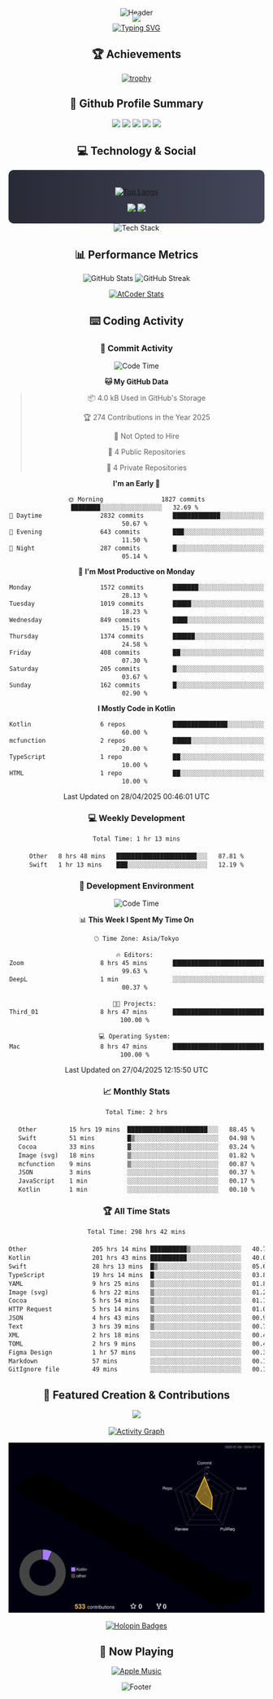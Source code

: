 <div align="center">
  
![Header](https://capsule-render.vercel.app/api?type=waving&color=gradient&customColorList=12&height=300&section=header&text=Welcome%20to%20Batapii's%20Universe&fontSize=50&animation=fadeIn&fontAlignY=40&desc=Android%20Developer%20|%20Kotlin%20LOVE%20)

<div style="margin-top: -20px;">
  <img src="https://readme-typing-svg.herokuapp.com/?lines=Crafting+Android+Experiences;Building+Tomorrow's+Apps+Today;Always+Learning,+Always+Growing&font=Fira%20Code&center=true&width=440&height=45&color=f75c7e&vCenter=true&size=22&pause=1000">
</div>

<a href="https://git.io/typing-svg">
  <img src="https://readme-typing-svg.demolab.com?font=Fira+Code&weight=600&size=28&duration=4000&pause=1000&center=true&vCenter=true&width=800&lines=Hey+there!+I'm+Batapii+%F0%9F%91%8B;Android+Developer+from+Japan+%F0%9F%87%AF%F0%9F%87%B5" alt="Typing SVG" />
</a>

## 🏆 Achievements

[![trophy](https://github-profile-trophy.vercel.app/?username=batapii&theme=onestar&no-frame=true&no-bg=true&column=8&rank=SECRET,SSS,SS,S,AAA,AA,A,B,C,?&margin-w=10&margin-h=10)](https://github.com/ryo-ma/github-profile-trophy)

## 🎯 Github Profile Summary

<div align="center">
  <img src="http://github-profile-summary-cards.vercel.app/api/cards/profile-details?username=batapii&theme=radical" />
  <img src="http://github-profile-summary-cards.vercel.app/api/cards/repos-per-language?username=batapii&theme=radical" />
  <img src="http://github-profile-summary-cards.vercel.app/api/cards/most-commit-language?username=batapii&theme=radical" />
  <img src="http://github-profile-summary-cards.vercel.app/api/cards/stats?username=batapii&theme=radical" />
  <img src="http://github-profile-summary-cards.vercel.app/api/cards/productive-time?username=batapii&theme=radical" />
</div>

## 💻 Technology & Social

<div align="center" style="background: linear-gradient(to right, #282A36, #44475A); padding: 20px; border-radius: 10px;">

[![Top Langs](https://github-readme-stats.vercel.app/api/top-langs/?username=batapii
)](https://github.com/anuraghazra/github-readme-stats)

<div style="margin-top: 15px">
<a href="https://github.com/batapii"><img src="https://img.shields.io/github/followers/batapii?style=for-the-badge&logo=github&label=Follow&color=ff6e96&labelColor=282A36"/></a>
<a href="https://twitter.com/batapii3939"><img src="https://img.shields.io/twitter/follow/batapii?style=for-the-badge&logo=twitter&color=1DA1F2&labelColor=282A36&label= Twitter"/></a>
</div>

</div>

<div align="center">
<img src="https://github-readme-tech-stack.vercel.app/api/cards?title=Tech+Stack&align=center&titleAlign=center&fontSize=20&lineHeight=10&lineCount=4&theme=github_dark&width=800&bg=%230D1117&badge=%23161B22&border=%2321262D&titleColor=%2358A6FF&line1=kotlin%2Ckotlin%2C0095D5%3Bandroid%2Candroid%2C00ff00%3Bjetpackcompose%2Cjetpack%2C4285F4%3B&line2=swift%2Cswift%2CFA7343%3Bfirebase%2Cfirebase%2CFFCA28%3Bgithub%2Cgithub%2C181717%3B&line3=typescript%2Ctypescript%2C3178C6%3Bgraphql%2Cgraphql%2CE10098%3Bsupabase%2Csupabase%2C3FCF8E%3B&line4=gradle%2Cgradle%2C02303A%3Bgitkraken%2Cgitkraken%2C179287%3Bpostman%2Cpostman%2CFF6C37%3B" alt="Tech Stack" />
</div>



## 📊 Performance Metrics

<div align="center">

![GitHub Stats](https://github-readme-stats.vercel.app/api?username=batapii&show_icons=true&theme=radical&hide_border=true&bg_color=0D1117)
![GitHub Streak](https://github-readme-streak-stats.herokuapp.com/?user=batapii&theme=radical&hide_border=true&background=0D1117)

[![AtCoder Stats](https://atcoder-readme-stats.vercel.app/stats/batapii3939?theme=dark&show_history=5&width=495)](https://github.com/iwbc-mzk/atcoder-readme-stats)

</div>

## ⌨️ Coding Activity

### 🌟 Commit Activity
<!--START_SECTION:commit-stats-->
![Code Time](http://img.shields.io/badge/Code%20Time-505%20hrs%2011%20mins-blue)

**🐱 My GitHub Data** 

> 📦 4.0 kB Used in GitHub's Storage 
 > 
> 🏆 274 Contributions in the Year 2025
 > 
> 🚫 Not Opted to Hire
 > 
> 📜 4 Public Repositories 
 > 
> 🔑 4 Private Repositories 
 > 
**I'm an Early 🐤** 

```text
🌞 Morning                1827 commits        ████████░░░░░░░░░░░░░░░░░   32.69 % 
🌆 Daytime                2832 commits        █████████████░░░░░░░░░░░░   50.67 % 
🌃 Evening                643 commits         ███░░░░░░░░░░░░░░░░░░░░░░   11.50 % 
🌙 Night                  287 commits         █░░░░░░░░░░░░░░░░░░░░░░░░   05.14 % 
```
📅 **I'm Most Productive on Monday** 

```text
Monday                   1572 commits        ███████░░░░░░░░░░░░░░░░░░   28.13 % 
Tuesday                  1019 commits        █████░░░░░░░░░░░░░░░░░░░░   18.23 % 
Wednesday                849 commits         ████░░░░░░░░░░░░░░░░░░░░░   15.19 % 
Thursday                 1374 commits        ██████░░░░░░░░░░░░░░░░░░░   24.58 % 
Friday                   408 commits         ██░░░░░░░░░░░░░░░░░░░░░░░   07.30 % 
Saturday                 205 commits         █░░░░░░░░░░░░░░░░░░░░░░░░   03.67 % 
Sunday                   162 commits         █░░░░░░░░░░░░░░░░░░░░░░░░   02.90 % 
```


**I Mostly Code in Kotlin** 

```text
Kotlin                   6 repos             ███████████████░░░░░░░░░░   60.00 % 
mcfunction               2 repos             █████░░░░░░░░░░░░░░░░░░░░   20.00 % 
TypeScript               1 repo              ██░░░░░░░░░░░░░░░░░░░░░░░   10.00 % 
HTML                     1 repo              ██░░░░░░░░░░░░░░░░░░░░░░░   10.00 % 
```




 Last Updated on 28/04/2025 00:46:01 UTC
<!--END_SECTION:commit-stats-->

### 💻 Weekly Development
<!--START_SECTION:wakatime-->

```txt
Total Time: 1 hr 13 mins

Other   8 hrs 48 mins   ██████████████████████░░░   87.81 %
Swift   1 hr 13 mins    ███░░░░░░░░░░░░░░░░░░░░░░   12.19 %
```

<!--END_SECTION:wakatime-->

### 🔨 Development Environment
<!--START_SECTION:dev-stats-->
![Code Time](http://img.shields.io/badge/Code%20Time-505%20hrs%2011%20mins-blue)

📊 **This Week I Spent My Time On** 

```text
🕑︎ Time Zone: Asia/Tokyo

🔥 Editors: 
Zoom                     8 hrs 45 mins       █████████████████████████   99.63 % 
DeepL                    1 min               ░░░░░░░░░░░░░░░░░░░░░░░░░   00.37 % 

🐱‍💻 Projects: 
Third_01                 8 hrs 47 mins       █████████████████████████   100.00 % 

💻 Operating System: 
Mac                      8 hrs 47 mins       █████████████████████████   100.00 % 
```


 Last Updated on 27/04/2025 12:15:50 UTC
<!--END_SECTION:dev-stats-->

### 📈 Monthly Stats
<!--START_SECTION:wakamonth-->

```txt
Total Time: 2 hrs

Other         15 hrs 19 mins  ██████████████████████░░░   88.45 %
Swift         51 mins         █▒░░░░░░░░░░░░░░░░░░░░░░░   04.98 %
Cocoa         33 mins         ▓░░░░░░░░░░░░░░░░░░░░░░░░   03.24 %
Image (svg)   18 mins         ▒░░░░░░░░░░░░░░░░░░░░░░░░   01.82 %
mcfunction    9 mins          ▒░░░░░░░░░░░░░░░░░░░░░░░░   00.87 %
JSON          3 mins          ░░░░░░░░░░░░░░░░░░░░░░░░░   00.37 %
JavaScript    1 min           ░░░░░░░░░░░░░░░░░░░░░░░░░   00.17 %
Kotlin        1 min           ░░░░░░░░░░░░░░░░░░░░░░░░░   00.10 %
```

<!--END_SECTION:wakamonth-->

### 🏆 All Time Stats
<!--START_SECTION:wakaalltime-->

```txt
Total Time: 298 hrs 42 mins

Other                  205 hrs 14 mins ██████████▒░░░░░░░░░░░░░░   40.73 %
Kotlin                 201 hrs 43 mins ██████████░░░░░░░░░░░░░░░   40.03 %
Swift                  28 hrs 13 mins  █▒░░░░░░░░░░░░░░░░░░░░░░░   05.60 %
TypeScript             19 hrs 14 mins  █░░░░░░░░░░░░░░░░░░░░░░░░   03.82 %
YAML                   9 hrs 25 mins   ▒░░░░░░░░░░░░░░░░░░░░░░░░   01.87 %
Image (svg)            6 hrs 22 mins   ▒░░░░░░░░░░░░░░░░░░░░░░░░   01.26 %
Cocoa                  5 hrs 54 mins   ▒░░░░░░░░░░░░░░░░░░░░░░░░   01.17 %
HTTP Request           5 hrs 14 mins   ▒░░░░░░░░░░░░░░░░░░░░░░░░   01.04 %
JSON                   4 hrs 43 mins   ▒░░░░░░░░░░░░░░░░░░░░░░░░   00.94 %
Text                   3 hrs 39 mins   ▒░░░░░░░░░░░░░░░░░░░░░░░░   00.72 %
XML                    2 hrs 18 mins   ░░░░░░░░░░░░░░░░░░░░░░░░░   00.46 %
TOML                   2 hrs 9 mins    ░░░░░░░░░░░░░░░░░░░░░░░░░   00.43 %
Figma Design           1 hr 57 mins    ░░░░░░░░░░░░░░░░░░░░░░░░░   00.39 %
Markdown               57 mins         ░░░░░░░░░░░░░░░░░░░░░░░░░   00.19 %
GitIgnore file         49 mins         ░░░░░░░░░░░░░░░░░░░░░░░░░   00.17 %
```

<!--END_SECTION:wakaalltime-->


## 🌟 Featured Creation & Contributions

<div align="center">
  <a href="https://github.com/batapii/ToDoSNS">
    <img src="https://github-readme-stats.vercel.app/api/pin/?username=batapii&repo=ToDoSNS&theme=radical&hide_border=true&bg_color=0D1117" />
  </a>

[![Activity Graph](https://github-readme-activity-graph.vercel.app/graph?username=batapii&custom_title=Contribution%20Graph&hide_border=true&theme=radical&bg_color=0D1117)](https://github.com/ashutosh00710/github-readme-activity-graph)

![3D Contrib](./profile-3d-contrib/profile-night-rainbow.svg)

[![Holopin Badges](https://holopin.me/batapii)](https://holopin.io/@batapii)

</div>

## 🎵 Now Playing

<div align="center">
  
[![Apple Music](https://music-profile.rayriffy.com/theme/dark.svg?uid=001005.6598667d2ffd4a10a4f429edd0ba24c4.1156)](https://github.com/rayriffy/apple-music-github-profile)

</div>

![Footer](https://capsule-render.vercel.app/api?type=waving&color=gradient&customColorList=12&height=100&section=footer)

</div>
